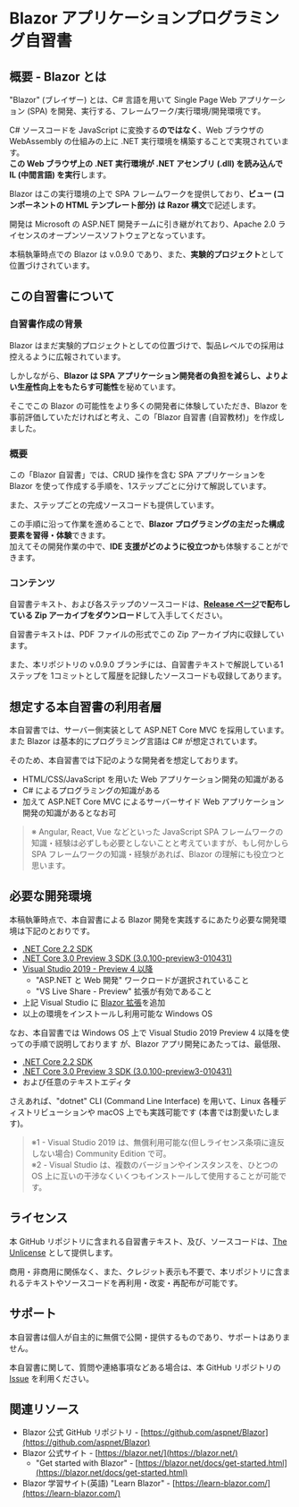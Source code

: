 
Blazor アプリケーションプログラミング自習書
============================================

概要 - Blazor とは
----------------------------------------

"Blazor" (ブレイザー) とは、C# 言語を用いて Single Page Web アプリケーション (SPA) を開発、実行する、フレームワーク/実行環境/開発環境です。

C# ソースコードを JavaScript に変換する**のではなく**、Web ブラウザの WebAssembly の仕組みの上に .NET 実行環境を構築することで実現されています。  
**この Web ブラウザ上の .NET 実行環境が .NET アセンブリ (.dll) を読み込んで IL (中間言語) を実行**します。

Blazor はこの実行環境の上で SPA フレームワークを提供しており、**ビュー (コンポーネントの HTML テンプレート部分) は Razor 構文**で記述します。

開発は Microsoft の ASP.NET 開発チームに引き継がれており、Apache 2.0 ライセンスのオープンソースソフトウェアとなっています。

本稿執筆時点での Blazor は v.0.9.0 であり、また、**実験的プロジェクト**として位置づけされています。

この自習書について
----------------------------------------

### 自習書作成の背景

Blazor はまだ実験的プロジェクトとしての位置づけで、製品レベルでの採用は控えるように広報されています。

しかしながら、**Blazor は SPA アプリケーション開発者の負担を減らし、よりよい生産性向上をもたらす可能性**を秘めています。

そこでこの Blazor の可能性をより多くの開発者に体験していただき、Blazor を事前評価していただければと考え、この「Blazor 自習書 (自習教材)」を作成しました。

### 概要

この「Blazor 自習書」では、CRUD 操作を含む SPA アプリケーションを Blazor を使って作成する手順を、1ステップごとに分けて解説しています。

また、ステップごとの完成ソースコードも提供しています。

この手順に沿って作業を進めることで、**Blazor プログラミングの主だった構成要素を習得・体験**できます。  
加えてその開発作業の中で、**IDE 支援がどのように役立つか**も体験することができます。

### コンテンツ

自習書テキスト、および各ステップのソースコードは、**[Release ページ](https://github.com/jsakamoto/self-learning-materials-for-blazor-jp/releases)で配布している Zip アーカイブをダウンロード**して入手してください。

自習書テキストは、PDF ファイルの形式でこの Zip アーカイブ内に収録しています。

また、本リポジトリの v.0.9.0 ブランチには、自習書テキストで解説している1ステップを 1コミットとして履歴を記録したソースコードも収録してあります。


想定する本自習書の利用者層
----------------------------------------

本自習書では、サーバー側実装として ASP.NET Core MVC を採用しています。  
また Blazor は基本的にプログラミング言語は C# が想定されています。

そのため、本自習書では下記のような開発者を想定しております。

- HTML/CSS/JavaScript を用いた Web アプリケーション開発の知識がある
- C# によるプログラミングの知識がある
- 加えて ASP.NET Core MVC によるサーバーサイド Web アプリケーション開発の知識があるとなお可

> ※ Angular, React, Vue などといった JavaScript SPA フレームワークの知識・経験は必ずしも必要としないことと考えていますが、もし何かしら SPA フレームワークの知識・経験があれば、Blazor の理解にも役立つと思います。


必要な開発環境
----------------------------------------

本稿執筆時点で、本自習書による Blazor 開発を実践するにあたり必要な開発環境は下記のとおりです。

- [.NET Core 2.2 SDK](https://dotnet.microsoft.com/download/dotnet-core/2.2)
- [.NET Core 3.0 Preview 3 SDK (3.0.100-preview3-010431)](https://dotnet.microsoft.com/download/dotnet-core/3.0)
- [Visual Studio 2019 - Preview 4 以降](https://visualstudio.microsoft.com/vs/preview/)
    - "ASP.NET と Web 開発" ワークロードが選択されていること
    - "VS Live Share - Preview" 拡張が有効であること
- 上記 Visual Studio に [Blazor 拡張](https://marketplace.visualstudio.com/items?itemName=aspnet.blazor)を追加
- 以上の環境をインストールし利用可能な Windows OS

なお、本自習書では Windows OS 上で Visual Studio 2019 Preview 4 以降を使っての手順で説明しております が、Blazor アプリ開発にあたっては、最低限、 

- [.NET Core 2.2 SDK](https://dotnet.microsoft.com/download/dotnet-core/2.2)
- [.NET Core 3.0 Preview 3 SDK (3.0.100-preview3-010431)](https://dotnet.microsoft.com/download/dotnet-core/3.0)
- および任意のテキストエディタ 

さえあれば、"dotnet" CLI (Command Line Interface) を用いて、Linux 各種ディストリビューションや macOS 上でも実践可能です (本書では割愛いたします)。 

> ※1 - Visual Studio 2019 は、無償利用可能な(但しライセンス条項に違反しない場合) Community Edition で可。  
> ※2 - Visual Studio は、複数のバージョンやインスタンスを、ひとつの OS 上に互いの干渉なくいくつもインストールして使用することが可能です。


ライセンス
----------------------------------------

本 GitHub リポジトリに含まれる自習書テキスト、及び、ソースコードは、[The Unlicense](LICENSE) として提供します。

商用・非商用に関係なく、また、クレジット表示も不要で、本リポジトリに含まれるテキストやソースコードを再利用・改変・再配布が可能です。


サポート
----------------------------------------

本自習書は個人が自主的に無償で公開・提供するものであり、サポートはありません。

本自習書に関して、質問や連絡事項などある場合は、本 GitHub リポジトリの [Issue](https://github.com/jsakamoto/self-learning-materials-for-blazor-jp/issues) を利用ください。


関連リソース
----------------------------------------

- Blazor 公式 GitHub リポジトリ - [https://github.com/aspnet/Blazor](https://github.com/aspnet/Blazor)
- Blazor 公式サイト - [https://blazor.net/](https://blazor.net/)
    - "Get started with Blazor" - [https://blazor.net/docs/get-started.html](https://blazor.net/docs/get-started.html)
- Blazor 学習サイト(英語) "Learn Blazor" - [https://learn-blazor.com/](https://learn-blazor.com/)

